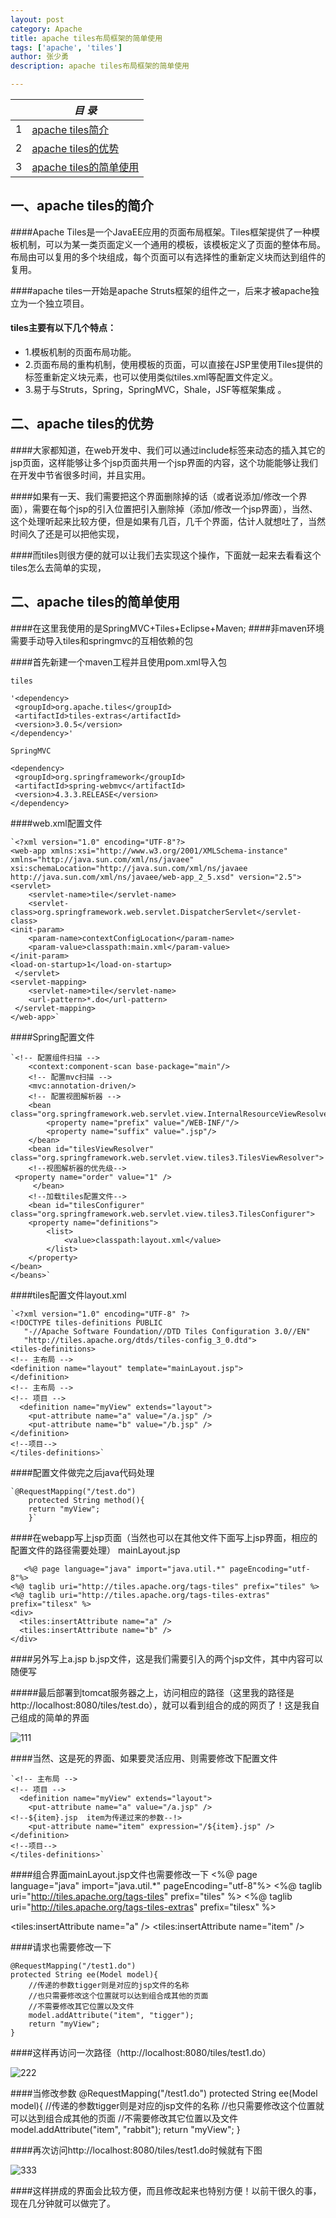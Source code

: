 ```yaml
---
layout: post
category: Apache
title: apache tiles布局框架的简单使用
tags: ['apache', 'tiles']
author: 张少勇
description: apache tiles布局框架的简单使用

---
```


|  |  *目 录* |
| --- | --- |
| 1 | [apache tiles简介](#1st) |
| 2 | [apache tiles的优势](#2st) |
| 3 | [apache tiles的简单使用](#3st) |

<a id="1st"></a>

## 一、apache tiles的简介

####Apache Tiles是一个JavaEE应用的页面布局框架。Tiles框架提供了一种模板机制，可以为某一类页面定义一个通用的模板，该模板定义了页面的整体布局。布局由可以复用的多个块组成，每个页面可以有选择性的重新定义块而达到组件的复用。

####apache tiles一开始是apache Struts框架的组件之一，后来才被apache独立为一个独立项目。

#### tiles主要有以下几个特点：
* 1.模板机制的页面布局功能。
* 2.页面布局的重构机制，使用模板的页面，可以直接在JSP里使用Tiles提供的标签重新定义块元素，也可以使用类似tiles.xml等配置文件定义。
* 3.易于与Struts，Spring，SpringMVC，Shale，JSF等框架集成 。



## 二、apache tiles的优势
####大家都知道，在web开发中、我们可以通过include标签来动态的插入其它的jsp页面，这样能够让多个jsp页面共用一个jsp界面的内容，这个功能能够让我们在开发中节省很多时间，并且实用。

####如果有一天、我们需要把这个界面删除掉的话（或者说添加/修改一个界面），需要在每个jsp的引入位置把引入删除掉（添加/修改一个jsp界面），当然、这个处理听起来比较方便，但是如果有几百，几千个界面，估计人就想吐了，当然时间久了还是可以把他实现，

####而tiles则很方便的就可以让我们去实现这个操作，下面就一起来去看看这个tiles怎么去简单的实现，


## 二、apache tiles的简单使用

####在这里我使用的是SpringMVC+Tiles+Eclipse+Maven;
####非maven环境需要手动导入tiles和springmvc的互相依赖的包

####首先新建一个maven工程并且使用pom.xml导入包

  	tiles

	'<dependency>
 	 <groupId>org.apache.tiles</groupId>
 	 <artifactId>tiles-extras</artifactId>
 	 <version>3.0.5</version>
	</dependency>'

	SpringMVC

	<dependency>
 	 <groupId>org.springframework</groupId>
  	 <artifactId>spring-webmvc</artifactId>
 	 <version>4.3.3.RELEASE</version>
	</dependency>

####web.xml配置文件

	`<?xml version="1.0" encoding="UTF-8"?>
	<web-app xmlns:xsi="http://www.w3.org/2001/XMLSchema-instance" xmlns="http://java.sun.com/xml/ns/javaee" xsi:schemaLocation="http://java.sun.com/xml/ns/javaee http://java.sun.com/xml/ns/javaee/web-app_2_5.xsd" version="2.5">
  	<servlet>
  		<servlet-name>tile</servlet-name>
  		<servlet-class>org.springframework.web.servlet.DispatcherServlet</servlet-class>
  	<init-param>
  		<param-name>contextConfigLocation</param-name>
  		<param-value>classpath:main.xml</param-value>
  	</init-param>
  	<load-on-startup>1</load-on-startup>
 	 </servlet>
  	<servlet-mapping>
	  	<servlet-name>tile</servlet-name>
	  	<url-pattern>*.do</url-pattern>
 	 </servlet-mapping>
	</web-app>`

####Spring配置文件

    `<!-- 配置组件扫描 -->
		<context:component-scan base-package="main"/>
		<!-- 配置mvc扫描 -->
		<mvc:annotation-driven/>
		<!-- 配置视图解析器 --> 
		<bean class="org.springframework.web.servlet.view.InternalResourceViewResolver">
			<property name="prefix" value="/WEB-INF/"/>
			<property name="suffix" value=".jsp"/>
		</bean>
		<bean id="tilesViewResolver" class="org.springframework.web.servlet.view.tiles3.TilesViewResolver">
		<!--视图解析器的优先级--> 		
	 <property name="order" value="1" />
 		 </bean>
    	<!--加载tiles配置文件-->
		<bean id="tilesConfigurer" class="org.springframework.web.servlet.view.tiles3.TilesConfigurer">
        <property name="definitions">
            <list>
                <value>classpath:layout.xml</value>
            </list>
        </property>
	</bean>
	</beans>`

####tiles配置文件layout.xml

	`<?xml version="1.0" encoding="UTF-8" ?>
	<!DOCTYPE tiles-definitions PUBLIC
	   "-//Apache Software Foundation//DTD Tiles Configuration 3.0//EN"
	   "http://tiles.apache.org/dtds/tiles-config_3_0.dtd">
	<tiles-definitions>
	<!-- 主布局 -->
	<definition name="layout" template="mainLayout.jsp">
	</definition>
	<!-- 主布局 -->
	<!-- 项目 -->
	  <definition name="myView" extends="layout">
	 	<put-attribute name="a" value="/a.jsp" />
		<put-attribute name="b" value="/b.jsp" />
	</definition>
	<!--项目-->
	</tiles-definitions>`

####配置文件做完之后java代码处理

	`@RequestMapping("/test.do")
		protected String method(){
		return "myView";
		}`
	
####在webapp写上jsp页面（当然也可以在其他文件下面写上jsp界面，相应的配置文件的路径需要处理）
	mainLayout.jsp
	
	   <%@ page language="java" import="java.util.*" pageEncoding="utf-8"%>
	<%@ taglib uri="http://tiles.apache.org/tags-tiles" prefix="tiles" %>
	<%@ taglib uri="http://tiles.apache.org/tags-tiles-extras" prefix="tilesx" %>
	<div>
	  <tiles:insertAttribute name="a" />
	  <tiles:insertAttribute name="b" />
	</div>

####另外写上a.jsp  b.jsp文件，这是我们需要引入的两个jsp文件，其中内容可以随便写
	
#####最后部署到tomcat服务器之上，访问相应的路径（这里我的路径是http://localhost:8080/tiles/test.do），就可以看到组合的成的网页了！这是我自己组成的简单的界面

![111](/images/zhshyong/111.png)


####当然、这是死的界面、如果要灵活应用、则需要修改下配置文件
	
    `<!-- 主布局 -->
	<!-- 项目 -->
	  <definition name="myView" extends="layout">
	 	<put-attribute name="a" value="/a.jsp" />
	<!--${item}.jsp  item为传递过来的参数--!>
		<put-attribute name="item" expression="/${item}.jsp" />
	</definition>
	<!--项目-->
	</tiles-definitions>`
####组合界面mainLayout.jsp文件也需要修改一下
	<%@ page language="java" import="java.util.*" pageEncoding="utf-8"%>
	<%@ taglib uri="http://tiles.apache.org/tags-tiles" prefix="tiles" %>
	<%@ taglib uri="http://tiles.apache.org/tags-tiles-extras" prefix="tilesx" %>
	<div>
	  <tiles:insertAttribute name="a" />
	  <tiles:insertAttribute name="item" />
	</div>

####请求也需要修改一下
	
	@RequestMapping("/test1.do")
	protected String ee(Model model){
		//传递的参数tigger则是对应的jsp文件的名称
		//也只需要修改这个位置就可以达到组合成其他的页面
		//不需要修改其它位置以及文件
		model.addAttribute("item", "tigger");
		return "myView";
	}

####这样再访问一次路径（http://localhost:8080/tiles/test1.do）


![222](/images/zhshyong/222.png)

####当修改参数
	@RequestMapping("/test1.do")
	protected String ee(Model model){
		//传递的参数tigger则是对应的jsp文件的名称
		//也只需要修改这个位置就可以达到组合成其他的页面
		//不需要修改其它位置以及文件
		model.addAttribute("item", "rabbit");
		return "myView";
	}

####再次访问http://localhost:8080/tiles/test1.do时候就有下图

![333](/images/zhshyong/333.png)


####这样拼成的界面会比较方便，而且修改起来也特别方便！以前干很久的事，现在几分钟就可以做完了。